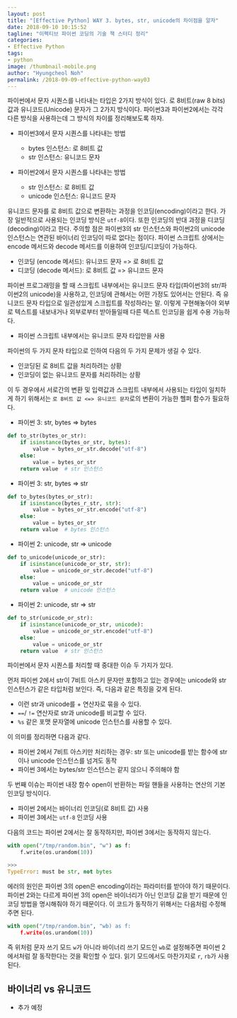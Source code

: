 ```yaml
---
layout: post
title: "[Effective Python] WAY 3. bytes, str, unicode의 차이점을 알자"
date: 2018-09-10 10:15:52
tagline: "이펙티브 파이썬 코딩의 기술 책 스터디 정리"
categories:
- Effective Python
tags:
- python
image: /thumbnail-mobile.png
author: "Hyungcheol Noh"
permalink: /2018-09-09-effective-python-way03
---
```


파이썬에서 문자 시퀀스를 나타내는 타입은 2가지 방식이 있다. 로 8비트(raw 8 bits) 값과 유니코드(Unicode) 문자가 그 2가지 방식이다. 파이썬3과 파이썬2에서는 각각 다른 방식을 사용하는데 그 방식의 차이를 정리해보도록 하자.

- 파이썬3에서 문자 시퀀스를 나타내는 방법
    - bytes 인스턴스: 로 8비트 값
    - str 인스턴스: 유니코드 문자

- 파이썬2에서 문자 시퀀스를 나타내는 방법
    - str 인스턴스: 로 8비트 값
    - unicode 인스턴스: 유니코드 문자

유니코드 문자를 로 8비트 값으로 변환하는 과정을 인코딩(encoding)이라고 한다. 가장 일반적으로 사용되는 인코딩 방식은 `utf-8`이다. 또한 인코딩의 반대 과정을 디코딩(decoding)이라고 한다. 주의할 점은 파이썬3의 str 인스턴스와 파이썬2의 unicode 인스턴스는 연관된 바이너리 인코딩이 따로 없다는 점이다. 파이썬 스크립트 상에서는 encode 메서드와 decode 메서드를 이용하여 인코딩/디코딩이 가능하다.
- 인코딩 (encode 메서드): 유니코드 문자 => 로 8비트 값
- 디코딩 (decode 메서드): 로 8비트 값 => 유니코드 문자

파이썬 프로그래밍을 할 때 스크립트 내부에서는 유니코드 문자 타입(파이썬3의 str/파이썬2의 unicode)을 사용하고, 인코딩에 관해서는 어떤 가정도 있어서는 안된다. 즉 유니코드 문자 타입으로 일관성있게 스크립트를 작성하라는 말. 이렇게 구현해놓아야 외부로 텍스트를 내보내거나 외부로부터 받아들일때 다른 텍스트 인코딩을 쉽게 수용 가능하다.
- 파이썬 스크립트 내부에서는 유니코드 문자 타입만을 사용

파이썬의 두 가지 문자 타입으로 인하여 다음의 두 가지 문제가 생길 수 있다.
- 인코딩된 로 8비트 값을 처리하려는 상황
- 인코딩이 없는 유니코드 문자를 처리하려는 상황

이 두 경우에서 서로간의 변환 및 입력값과 스크립트 내부에서 사용되는 타입이 일치하게 하기 위해서는 `로 8비트 값 <=> 유니코드 문자`로의 변환이 가능한 헬퍼 함수가 필요하다.

- 파이썬 3: str, bytes => bytes

```python
def to_str(bytes_or_str):
    if isinstance(bytes_or_str, bytes):
        value = bytes_or_str.decode("utf-8")
    else:
        value = bytes_or_str
    return value  # str 인스턴스
```

- 파이썬 3: str, bytes => str

```python
def to_bytes(bytes_or_str):
    if isinstance(bytes_r_str, str):
        value = bytes_or_str.encode("utf-8")
    else:
        value = bytes_or_str
    return value  # bytes 인스턴스
```

- 파이썬 2: unicode, str => unicode

```python
def to_unicode(unicode_or_str):
    if isinstance(unicode_or_str, str):
        value = unicode_or_str.decode("utf-8")
    else:
        value = unicode_or_str
    return value  # unicode 인스턴스
```

- 파이썬 2: unicode, str => str

```python
def to_str(unicode_or_str):
    if isinstance(unicode_or_str, unicode):
        value = unicode_or_str.encode("utf-8")
    else:
        value = unicode_or_str
    return value  # str 인스턴스
```

파이썬에서 문자 시퀀스를 처리할 때 중대한 이슈 두 가지가 있다.

먼저 파이썬 2에서 str이 7비트 아스키 문자만 포함하고 있는 경우에는 unicode와 str 인스턴스가 같은 타입처럼 보인다. 즉, 다음과 같은 특징을 갖게 된다.
- 이런 str과 unicode를 + 연산자로 묶을 수 있다.
- `==`/ `!=` 연산자로 str과 unicode를 비교할 수 있다.
- `%s` 같은 포맷 문자열에 unicode 인스턴스를 사용할 수 있다.

이 의미를 정리하면 다음과 같다.
- 파이썬 2에서 7비트 아스키만 처리하는 경우: str 또는 unicode를 받는 함수에 str이나 unicode 인스턴스를 넘겨도 동작
- 파이썬 3에서는 bytes/str 인스턴스는 같지 않으니 주의해야 함

두 번째 이슈는 파이썬 내장 함수 open이 반환하는 파일 핸들을 사용하는 연산의 기본 인코딩 방식이다.
- 파이썬 2에서는 바이너리 인코딩(로 8비트 값) 사용
- 파이썬 3에서는 `utf-8` 인코딩 사용

다음의 코드는 파이썬 2에서는 잘 동작하지만, 파이썬 3에서는 동작하지 않는다.

```python
with open("/tmp/random.bin", "w") as f:
    f.write(os.urandom(10))

>>>
TypeError: must be str, not bytes
```

에러의 원인은 파이썬 3의 open은 encoding이라는 파라미터를 받아야 하기 때문이다. 파이썬 2와는 다르게 파이썬 3의 open은 바이너리가 아닌 인코딩 값을 받기 때문에 인코딩 방법을 명시해줘야 하기 때문이다. 이 코드가 동작하기 위해서는 다음처럼 수정해주면 된다.

```python
with open("/tmp/random.bin", "wb) as f:
    f.write(os.urandom(10))
```

즉 위처럼 문자 쓰기 모드 `w`가 아니라 바이너리 쓰기 모드인 `wb`로 설정해주면 파이썬 2에서처럼 잘 동작한다는 것을 확인할 수 있다. 읽기 모드에서도 마찬가지로 `r`, `rb`가 사용된다.

## 바이너리 vs 유니코드
- 추가 예정
